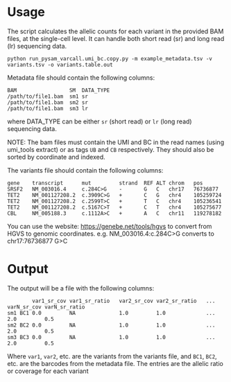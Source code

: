 # Usage 

The script calculates the allelic counts for each variant in the provided BAM files, at the single-cell level. It can handle both short read (sr) and long read (lr) sequencing data.

```
python run_pysam_varcall.umi_bc.copy.py -m example_metadata.tsv -v variants.tsv -o variants.table.out
```


Metadata file should contain the following columns:
```
BAM                 SM  DATA_TYPE
/path/to/file1.bam  sm1 sr
/path/to/file1.bam  sm2 sr
/path/to/file1.bam  sm3 lr
```
where DATA_TYPE can be either `sr` (short read) or `lr` (long read) sequencing data.

NOTE: The bam files must contain the UMI and BC in the read names (using umi_tools extract) or as tags `UB` and `CB` respectively. They should also be sorted by coordinate and indexed.

The variants file should contain the following columns:
```
gene	transcript	    mut         strand	REF	ALT	chrom	pos
SRSF2	NM_003016.4	    c.284C>G	-	    G	C	chr17	76736877
TET2	NM_001127208.2	c.3909C>G	+	    C	G	chr4	105259724
TET2	NM_001127208.2	c.2599T>C	+	    T	C	chr4	105236541
TET2	NM_001127208.2	c.5167C>T	+	    C	T	chr4	105275677
CBL	    NM_005188.3	    c.1112A>C	+	    A	C	chr11	119278182
```
You can use the website: https://genebe.net/tools/hgvs to convert from HGVS to genomic coordinates.
e.g. NM_003016.4:c.284C>G converts to chr17:76736877 G>C

# Output
The output will be a file with the following columns:
``` 
        var1_sr_cov var1_sr_ratio   var2_sr_cov var2_sr_ratio   ... varN_sr_cov varN_sr_ratio
sm1 BC1 0.0         NA              1.0         1.0             ... 2.0         0.5   
sm2 BC2 0.0         NA              1.0         1.0             ... 2.0         0.5 
sm3 BC3 0.0         NA              1.0         1.0             ... 2.0         0.5
```

Where `var1`, `var2`, etc. are the variants from the variants file, and `BC1`, `BC2`, etc. are the barcodes from the metadata file.
The entries are the allelic ratio or coverage for each variant